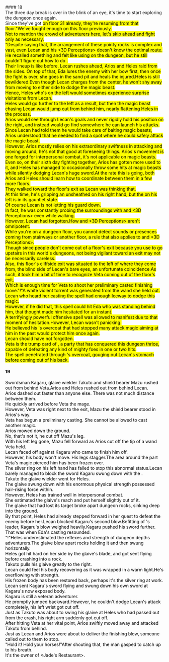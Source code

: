 <br/>
#### 18 <br/>
  The three day break is over in the blink of an eye, it's time to start exploring the dungeon once again.<br/>
  Since they've got <Mark> on floor 31 already, they're resuming from that floor."We've fought enough on this floor previously.<br/>
  Not to mention the crowd of adventurers here, let's skip ahead and fight only as necessary.<br/>
  "Despite saying that, the arrangement of these pointy rocks is complex and vast, even Lecan and his <3D Perceptions> doesn't know the optimal route.<br/>
  He recalled something and felt like using <Appraisal> on the dungeon, but he still couldn't figure out how to do <Graph Making>.<br/>
  Their lineup is like before. Lecan rushes ahead, Arios and Heles raid from the sides. On top of that, Eda lures the enemy with her bow first, then once the fight is over, she goes in the sand pit and heals the injured.Heles is still bewildered.Even though Lecan charges from the center, he won't shy away from moving to either side to dodge the magic beast.<br/>
  Hence, Heles who's on the left would sometimes experience surprise visitations from Lecan.<br/>
  Heles would go further to the left as a result, but then the magic beast chasing Lecan would jump out from behind him, nearly flattening Heles in the process.<br/>
  Arios would see through Lecan's goals and never rigidly hold his position on the right, and instead would go find somewhere he can launch his attacks.<br/>
  Since Lecan had told them he would take care of baiting magic beasts, Arios understood that he needed to find a spot where he could safely attack the magic beast.<br/>
  However, Arios mostly relies on his extraordinary swiftness in attacking and moving around, he's not that good at foreseeing things. Arios's movement is one forged for interpersonal combat, it's not applicable on magic beasts.<br/>
  Even so, on their sixth day fighting together, Arios has gotten more used to it, and Heles has managed to occasionally throw some hits at magic beasts while silently dodging Lecan's huge sword.At the rate this is going, both Arios and Heles should learn how to coordinate between them in a few more floors.<br/>
  They walked toward the floor's exit as Lecan was thinking that.<br/>
  At this time, he's gripping an unsheathed <Sword of Agost> on his right hand, but the <Shield of Wolkan> on his left is in its gauntlet state.<br/>
  Of course Lecan is not letting his guard down.<br/>
  In fact, he was constantly probing the surroundings with <Life Detection> and <3D Perceptions> even while walking.<br/>
  However, Lecan had forgotten.How <Life Detection> and <3D Perceptions> aren't omnipotent.<br/>
  While you're on a dungeon floor, you cannot detect sounds or presences coming from stairways or another floor, a rule that also applies to <Life Detection> and <3D Perceptions>.<br/>
  Though since people don't come out of a floor's exit because you use <Warp> to go upstairs in this world's dungeons, not being vigilant toward an exit may not be necessarily careless.<br/>
  Also, this floor's cliffside exit was situated to the left of where they come from, the blind side of Lecan's bare eyes, an unfortunate coincidence.As such, it took him a bit of time to recognize Veta coming out of the floor's exit.<br/>
  Which is enough time for Veta to shoot her preliminary casted finishing move."<Ice Fang (Shiruegi)>!"A white violent torrent was generated from the wand she held out.<br/>
  Lecan who heard her casting the spell had enough leeway to dodge this magic.<br/>
  However, if he did that, this spell could hit Eda who was standing behind him, that thought made him hesitated for an instant.<br/>
  A terrifyingly powerful offensive spell was allowed to manifest due to that moment of hesitation.However, Lecan wasn't panicking.<br/>
  He believed his <Overking Bear>'s overcoat that had stopped many attack magic aiming at him in the past would protect him once again.<br/>
  Lecan should have not forgotten.<br/>
  Veta is the trump card of <Jaira>, a party that has conquered this dungeon thrice, capable of defeating any kind of mighty foes in one or two hits.<br/>
  The spell penetrated through <Overking Bear>'s overcoat, gouging out Lecan's stomach before coming out of his back.<br/>
  <TLN: Catch the latest updates and edits at Sousetsuka .com >
 
 #### 19<br/>
 Swordsman Kagaru, glaive wielder Takuto and shield bearer Mazu rushed out from behind Veta.Arios and Heles rushed out from behind Lecan.<br/>
 Arios dashed out faster than anyone else. There was not much distance between them.<br/>
 He quickly arrived before Veta the mage.<br/>
 However, Veta was right next to the exit, Mazu the shield bearer stood in Arios's way.<br/>
 Veta has begun a preliminary casting. She cannot be allowed to cast another magic.<br/>
 Arios mowed down the ground.<br/>
 No, that's not it, he cut off Mazu's leg.<br/>
 With his left leg gone, Mazu fell forward as Arios cut off the tip of a wand Veta held.<br/>
 Lecan faced off against Kagaru who came to finish him off.<br/>
 However, his body won't move. His legs stagger.The area around the part Veta's magic pierced him has been frozen over.<br/>
 The silver ring on his left hand has failed to stop this abnormal status.Lecan barely managed to block the sword Kagaru swung down with the <Sword of Agost>.<br/>
  Takuto the glaive wielder went for Heles.<br/>
  The glaive swung down with his enormous physical strength possessed hair-rising force within.<br/>
  However, Heles has trained well in interpersonal combat.<br/>
  She estimated the glaive's reach and put herself slightly out of it.<br/>
  The glaive that had lost its target broke apart dungeon rocks, sinking deep into the ground.<br/>
  By that point, Heles had already stepped forward in her quest to defeat the enemy before her.Lecan blocked Kagaru's second blow.Befitting of <Jaira>'s leader, Kagaru's blow weighed heavily.Kagaru pushed his sword further.<br/>
  That was when Eda's casting resounded.<br/>
  "<Recovery>!"Heles underestimated the reflexes and strength of dungeon depths adventurers.The glaive blew apart rocks holding it and then swung horizontally.<br/>
  Heles got hit hard on her side by the glaive's blade, and got sent flying before crashing into a rock.<br/>
  Takuto pulls his glaive greatly to the right.<br/>
  Lecan could feel his body recovering as it was wrapped in a warm light.He's overflowing with strength.<br/>
  His frozen body has been restored back, perhaps it's the silver ring at work.<br/>
  Lecan sent Kagaru's sword flying and swung down his own sword at Kagaru's now exposed body.<br/>
  Kagaru is still a veteran adventurer.<br/>
  He promptly jumped backward.However, he couldn't dodge Lecan's attack completely, his left wrist got cut off.<br/>
  Just as Takuto was about to swing his glaive at Heles who had passed out from the crash, his right arm suddenly got cut off.<br/>
  After hitting Veta at her vital point, Arios swiftly moved away and attacked Takuto from behind.<br/>
  Just as Lecan and Arios were about to deliver the finishing blow, someone called out to them to stop.<br/>
  "Hold it! Hold your horses!"After shouting that, the man gasped to catch up to his breath.<br/>
  It's the owner of <Jade's Restaurant>.<br/>
<br/>
